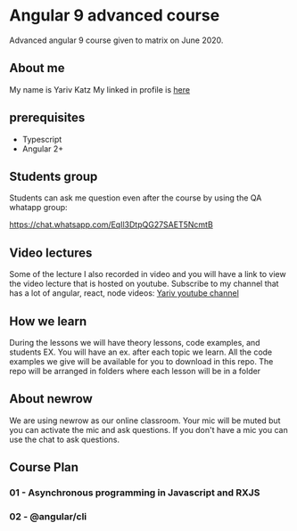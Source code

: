 # Angular 9 advanced course

Advanced angular 9 course  given to matrix on June 2020. 

## About me

My name is Yariv Katz
My linked in profile is [here](https://il.linkedin.com/in/yariv-katz "LinkedIn")

## prerequisites

- Typescript
- Angular 2+

## Students group

Students can ask me question even after the course by using the QA whatapp group:

https://chat.whatsapp.com/EqIl3DtpQG27SAET5NcmtB

## Video lectures

Some of the lecture I also recorded in video and you will have a link to view 
the video lecture that is hosted on youtube. 
Subscribe to my channel that has a lot of angular, react, node videos:
[Yariv youtube channel](https://www.youtube.com/user/ywarezk "Youtube")

## How we learn

During the lessons we will have theory lessons, code examples, and students EX.
You will have an ex. after each topic we learn.
All the code examples we give will be available for you to download in this repo.
The repo will be arranged in folders where each lesson will be in a folder

## About newrow

We are using newrow as our online classroom.
Your mic will be muted but you can activate the mic and ask questions. 
If you don't have a mic you can use the chat to ask questions.

## Course Plan

### 01 - Asynchronous programming in Javascript and RXJS

### 02 - @angular/cli




